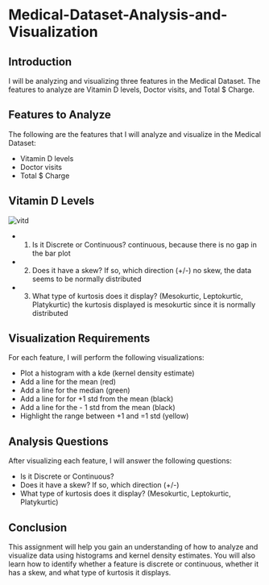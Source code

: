 # Medical-Dataset-Analysis-and-Visualization

## Introduction
I will be analyzing and visualizing three features in the Medical Dataset. The features to analyze are Vitamin D levels, Doctor visits, and Total $ Charge.

## Features to Analyze
The following are the features that I will analyze and visualize in the Medical Dataset:
- Vitamin D levels
- Doctor visits
- Total $ Charge

## Vitamin D Levels
![vitd](https://github.com/farisassallami/Medical-Dataset-Analysis-and-Visualization/assets/111199631/77296854-f0b3-4d05-894b-24e664234d33)

- 1. Is it Discrete or Continuous?
continuous, because there is no gap in the bar plot

- 2. Does it have a skew? If so, which direction (+/-)
no skew, the data seems to be normally distributed

- 3. What type of kurtosis does it display? (Mesokurtic, Leptokurtic, Platykurtic)
the kurtosis displayed is mesokurtic since it is normally distributed





## Visualization Requirements
For each feature, I will perform the following visualizations:
- Plot a histogram with a kde (kernel density estimate)
- Add a line for the mean (red)
- Add a line for the median (green)
- Add a line for for +1 std from the mean (black)
- Add a line for the - 1 std from the mean (black)
- Highlight the range between +1 and =1 std (yellow)

## Analysis Questions
After visualizing each feature, I will answer the following questions:
- Is it Discrete or Continuous?
- Does it have a skew? If so, which direction (+/-)
- What type of kurtosis does it display? (Mesokurtic, Leptokurtic, Platykurtic)

## Conclusion
This assignment will help you gain an understanding of how to analyze and visualize data using histograms and kernel density estimates. You will also learn how to identify whether a feature is discrete or continuous, whether it has a skew, and what type of kurtosis it displays.
